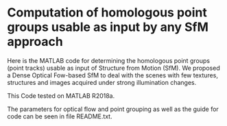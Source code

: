 # Computation of homologous point groups usable as input by any SfM approach
Here is the MATLAB code for determining the homologous point groups (point tracks) usable as input of Structure from Motion (SfM). We proposed a Dense Optical Fow-based SfM to deal with the scenes with few textures, structures and images acquired under strong illumination changes.

This Code tested on MATLAB R2018a. 

The parameters for optical flow and point grouping as well as the guide for code can be seen in file README.txt.
